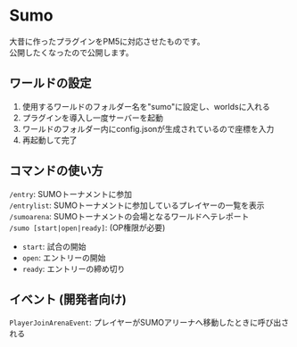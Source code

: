 # Sumo
大昔に作ったプラグインをPM5に対応させたものです。<br>
公開したくなったので公開します。

## ワールドの設定
1. 使用するワールドのフォルダー名を"sumo"に設定し、worldsに入れる<br>
2. プラグインを導入し一度サーバーを起動<br>
3. ワールドのフォルダー内にconfig.jsonが生成されているので座標を入力<br>
4. 再起動して完了

## コマンドの使い方
`/entry`: SUMOトーナメントに参加<br>
`/entrylist`: SUMOトーナメントに参加しているプレイヤーの一覧を表示<br>
`/sumoarena`: SUMOトーナメントの会場となるワールドへテレポート<br>
`/sumo [start|open|ready]`: (OP権限が必要)
- `start`: 試合の開始
- `open`: エントリーの開始
- `ready`: エントリーの締め切り

## イベント (開発者向け)
`PlayerJoinArenaEvent`: プレイヤーがSUMOアリーナへ移動したときに呼び出される